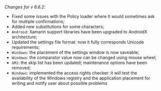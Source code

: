 _Changes for v 6.6.2_:
- Fixed some issues with the Policy loader where it would sometimes ask for multiple confirmations;
- Added new substitutions for some characters;
- `Android`: Xamarin support libraries have been upgraded to AndroidX architecture;
- Updated the settings file format: now it fully corresponds Unicode requirements;
- `Windows`: the placement of the settings window is now saveable;
- `Windows`: the comparator value now can be changed using mouse wheel;
- `GMJ`: the skip list has been updated; maintenance options have been removed;
- `Windows`: implemented the access rights checker: it will test the availability of the Windows registry and the application placement for writing and notify user about possible problems
